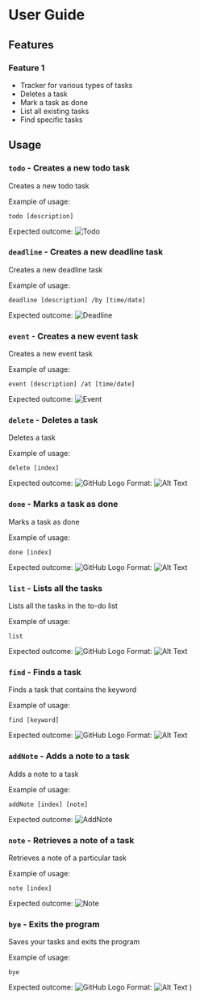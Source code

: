 # User Guide

## Features 

### Feature 1 

- Tracker for various types of tasks
- Deletes a task
- Mark a task as done
- List all existing tasks
- Find specific tasks

## Usage

### `todo` - Creates a new todo task

Creates a new todo task

Example of usage: 

`todo [description]`

Expected outcome:
![Todo](/docs/Todo.png)

### `deadline` - Creates a new deadline task

Creates a new deadline task

Example of usage: 

`deadline [description] /by [time/date]`

Expected outcome:
![Deadline](/docs/Deadline.png)

### `event` - Creates a new event task

Creates a new event task

Example of usage: 

`event [description] /at [time/date]`

Expected outcome:
![Event](/docs/Event.png)

### `delete` - Deletes a task

Deletes a task

Example of usage: 

`delete [index]`

Expected outcome:
![GitHub Logo](/images/Rainbow.jpg)
Format: ![Alt Text](url)

### `done` - Marks a task as done

Marks a task as done

Example of usage: 

`done [index]`

Expected outcome:
![GitHub Logo](/images/Rainbow.jpg)
Format: ![Alt Text](url)

### `list` - Lists all the tasks

Lists all the tasks in the to-do list

Example of usage: 

`list`

Expected outcome:
![GitHub Logo](/images/Rainbow.jpg)
Format: ![Alt Text](url)

### `find` - Finds a task

Finds a task that contains the keyword

Example of usage: 

`find [keyword]`

Expected outcome:
![GitHub Logo](/images/Rainbow.jpg)
Format: ![Alt Text](url)

### `addNote` - Adds a note to a task

Adds a note to a task

Example of usage: 

`addNote [index] [note]`

Expected outcome:
![AddNote](/docs/AddNote.png)

### `note` - Retrieves a note of a task

Retrieves a note of a particular task

Example of usage: 

`note [index]`

Expected outcome:
![Note](/docs/Note.png)

### `bye` - Exits the program

Saves your tasks and exits the program

Example of usage: 

`bye`

Expected outcome:
![GitHub Logo](/images/Rainbow.jpg)
Format: ![Alt Text](url)
)

